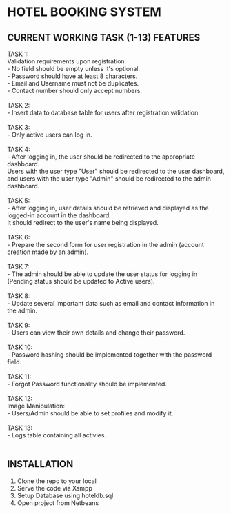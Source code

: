 # HOTEL BOOKING SYSTEM

## CURRENT WORKING TASK (1-13) FEATURES

TASK 1:<br>
      Validation requirements upon registration:<br>
      - No field should be empty unless it's optional.<br>
      - Password should have at least 8 characters.<br>
      - Email and Username must not be duplicates.<br>
      - Contact number should only accept numbers.<br>  
TASK 2:<br>
      - Insert data to database table for  users after registration validation.<br><br>
TASK 3:<br>
      - Only active users can log in.<br><br>
TASK 4:<br>
      - After logging in, the user should be redirected to the appropriate dashboard.<br>
        Users with the user type "User" should be redirected to the user dashboard,<br>
        and users with the user type "Admin" should be redirected to the admin dashboard.<br><br>
TASK 5:<br>
      - After logging in, user details should be retrieved and displayed as the logged-in account in the dashboard.<br>
        It should redirect to the user's name being displayed.<br><br>
TASK 6:<br>
      - Prepare the second form for user registration in the admin (account creation made by an admin).<br><br>
TASK 7:<br>
      - The admin should be able to update the user status for logging in<br>
        (Pending status should be updated to Active users).<br><br>
TASK 8:<br>
      - Update several important data such as email and contact information in the admin.<br><br>
TASK 9:<br>
      - Users can view their own details and change their password.<br><br>
TASK 10:<br>
      - Password hashing should be implemented together with the password field.<br><br>
TASK 11:<br>
      - Forgot Password functionality should be implemented.<br><br>
TASK 12:<br>
      Image Manipulation:<br>
      - Users/Admin should be able to set profiles and modify it.<br><br>
TASK 13:<br>
      - Logs table containing all activies.<br><br>

## INSTALLATION

1. Clone the repo to your local
2. Serve the code via Xampp
3. Setup Database using hoteldb.sql
4. Open project from Netbeans

